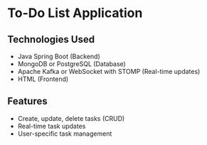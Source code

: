 # To-Do List Application

## Technologies Used
- Java Spring Boot (Backend)
- MongoDB or PostgreSQL (Database)
- Apache Kafka or WebSocket with STOMP (Real-time updates)
- HTML (Frontend)



## Features
- Create, update, delete tasks (CRUD)
- Real-time task updates
- User-specific task management
